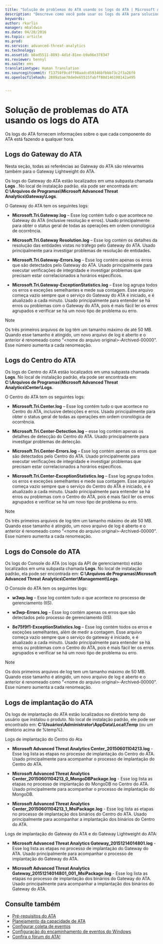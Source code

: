 ```yaml
---
title: "Solução de problemas do ATA usando os logs do ATA | Microsoft ATA"
description: "Descreve como você pode usar os logs do ATA para solucionar problemas"
keywords: 
author: rkarlin
manager: mbaldwin
ms.date: 04/28/2016
ms.topic: article
ms.prod: 
ms.service: advanced-threat-analytics
ms.technology: 
ms.assetid: b8ad5511-8893-4d1d-81ee-b9a86e378347
ms.reviewer: bennyl
ms.suite: ems
translationtype: Human Translation
ms.sourcegitcommit: f13750f9cdff98aadcd59346bfbbb73c2f3a26f0
ms.openlocfilehash: 2889a5ae78de0e65515fabff80d146198142a495


---
```


# Solução de problemas do ATA usando os logs do ATA
Os logs do ATA fornecem informações sobre o que cada componente do ATA está fazendo a qualquer hora.

## Logs do Gateway do ATA
Nesta seção, todas as referências ao Gateway do ATA são relevantes também para o Gateway Lightweight do ATA. 

Os logs do Gateway do ATA estão localizados em uma subpasta chamada **Logs** . No local de instalação padrão, ela pode ser encontrada em: **C:\Arquivos de Programas\Microsoft Advanced Threat Analytics\Gateway\Logs**.

O Gateway do ATA tem os seguintes logs:

-   **Microsoft.Tri.Gateway.log** – Esse log contém tudo o que acontece no Gateway do ATA (inclusive resolução e erros). Usado principalmente para obter o status geral de todas as operações em ordem cronológica de ocorrência.

-   **Microsoft.Tri.Gateway Resolution.log** – Esse log contém os detalhes da resolução das entidades vistas no tráfego pelo Gateway do ATA. Usado principalmente para investigar problemas de resolução de entidades.

-   **Microsoft.Tri.Gateway-Errors.log** – Esse log contém apenas os erros que são detectados pelo Gateway do ATA. Usado principalmente para executar verificações de integridade e investigar problemas que precisam estar correlacionados a horários específicos.

-   **Microsoft.Tri.Gateway-ExceptionStatistics.log** – Esse log agrupa todos os erros e exceções semelhantes e mede sua contagem.
    Esse arquivo começa vazio sempre que o serviço do Gateway do ATA é iniciado, e é atualizado a cada minuto. Usado principalmente para entender se há erros ou problemas com o Gateway do ATA, pois é mais fácil ler os erros agrupados e verificar se há um novo tipo de problema ou erro.

> [!NOTE]
> Os três primeiros arquivos de log têm um tamanho máximo de até 50 MB. Quando esse tamanho é atingido, um novo arquivo de log é aberto e o anterior é renomeado como "&lt;nome do arquivo original&gt;-Archived-00000". Esse número aumenta a cada renomeação.

## Logs do Centro do ATA
Os logs do Centro do ATA estão localizados em uma subpasta chamada **Logs**. No local de instalação padrão, ela pode ser encontrada em: **C:\Arquivos de Programas\Microsoft Advanced Threat Analytics\Center\Logs**.

O Centro do ATA tem os seguintes logs:

-   **Microsoft.Tri.Center.log** – Esse log contém tudo o que acontece no Centro do ATA, inclusive detecções e erros. Usado principalmente para obter o status geral de todas as operações em ordem cronológica de ocorrência.

-   **Microsoft.Tri.Center-Detection.log** – esse log contém apenas os detalhes de detecção do Centro do ATA. Usado principalmente para investigar problemas de detecção.

-   **Microsoft.Tri.Center-Errors.log** – Esse log contém apenas os erros que são detectados pelo Centro do ATA. Usado principalmente para executar verificações de integridade e investigar problemas que precisam estar correlacionados a horários específicos.

-   **Microsoft.Tri.Center-ExceptionStatistics.log** – Esse log agrupa todos os erros e exceções semelhantes e mede sua contagem.
    Esse arquivo começa vazio sempre que o serviço do Centro do ATA é iniciado, e é atualizado a cada minuto. Usado principalmente para entender se há erros ou problemas com o Centro do ATA, pois é mais fácil ler os erros agrupados e verificar se há um novo tipo de problema ou erro.

> [!NOTE]
> Os três primeiros arquivos de log têm um tamanho máximo de até 50 MB. Quando esse tamanho é atingido, um novo arquivo de log é aberto e o anterior é renomeado como "&lt;nome do arquivo original&gt;-Archived-00000". Esse número aumenta a cada renomeação.

## Logs do Console do ATA
Os logs do Console do ATA (os logs da API de gerenciamento) estão localizados em uma subpasta chamada **Logs**. No local de instalação padrão, ela pode ser encontrada em: **C:\Arquivos de Programas\Microsoft Advanced Threat Analytics\Center\Management\Logs**.

O Console do ATA tem os seguintes logs:

-   **w3wp.log** – Esse log contém tudo o que acontece no processo de gerenciamento (IIS).


-   **w3wp-Errors.log** – Esse log contém apenas os erros que são detectados pelo processo de gerenciamento (IIS).


-   **8e75f9f1-ExceptionStatistics.log** – Esse log contém todos os erros e exceções semelhantes, além de medir a contagem.
    Esse arquivo começa vazio sempre que o serviço do gateway é iniciado, e é atualizado a cada minuto. Usado principalmente para entender se há erros ou problemas com o Centro do ATA, pois é mais fácil ler os erros agrupados e verificar se há um novo tipo de problema ou erro.

> [!NOTE]
> Os dois primeiros arquivos de log tem um tamanho máximo de 50 MB. Quando esse tamanho é atingido, um novo arquivo de log é aberto e o anterior é renomeado como "&lt;nome do arquivo original&gt;-Archived-00000". Esse número aumenta a cada renomeação.

## Logs de implantação do ATA
Os logs de implantação do ATA estão localizados no diretório temp do usuário que instalou o produto. No local de instalação padrão, ele pode ser encontrado em: **C:\Usuários\Administrator\AppData\Local\Temp** (ou um diretório acima de %temp%).

Logs de implantação do Centro do Ata

-   **Microsoft Advanced Threat Analytics Center_20150601104213.log** - Esse log lista as etapas no processo de implantação do Centro do ATA. Usado principalmente para acompanhar o processo de implantação do Centro do ATA.

-   **Microsoft Advanced Threat Analytics Center_20150601104213_0_MongoDBPackage.log** - Esse log lista as etapas no processo de implantação do MongoDB no Centro do ATA. Usado principalmente para acompanhar o processo de implantação do MongoDB.

-   **Microsoft Advanced Threat Analytics Center_20150601104213_1_MsiPackage.log** - Esse log lista as etapas no processo de implantação dos binários do Centro do ATA. Usado principalmente para acompanhar a implantação dos binários do Centro do ATA.

Logs de implantação do Gateway do ATA e do Gateway Lightweight do ATA:

-   **Microsoft Advanced Threat Analytics Gateway_20151214014801.log** - Esse log lista as etapas no processo de implantação do Gateway do ATA. Usado principalmente para acompanhar o processo de implantação do Gateway do ATA.

-   **Microsoft Advanced Threat Analytics Gateway_20151214014801_001_MsiPackage.log** - Esse log lista as etapas no processo de implantação dos binários do Gateway do ATA. Usado principalmente para acompanhar a implantação dos binários do Gateway do ATA.

## Consulte também
- [Pré-requisitos do ATA](/advanced-threat-analytics/plan-design/ata-prerequisites)
- [Planejamento da capacidade de ATA](/advanced-threat-analytics/plan-design/ata-capacity-planning)
- [Configurar coleta de eventos](/advanced-threat-analytics/deploy-use/configure-event-collection)
- [Configuração do encaminhamento de eventos do Windows](/advanced-threat-analytics/deploy-use/configure-event-collection#configuring-windows-event-forwarding)
- [Confira o fórum do ATA!](https://social.technet.microsoft.com/Forums/security/home?forum=mata)



<!--HONumber=Jul16_HO4-->


